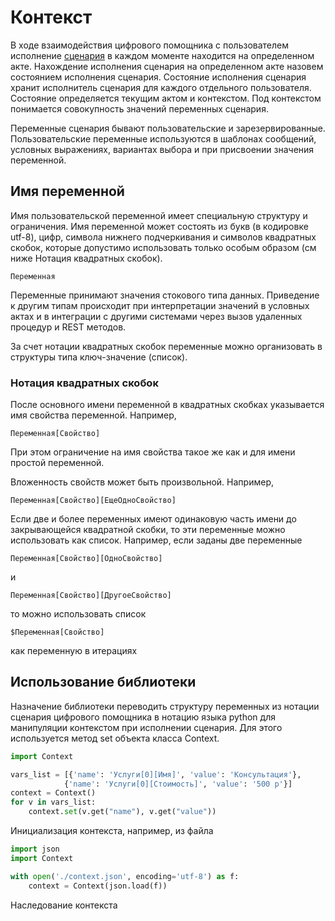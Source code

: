 # Контекст

В ходе взаимодействия цифрового помощника с пользователем
исполнение [сценария](https://github.com/asbelon/digital-assistant-script) в каждом моменте находится на 
определенном акте. Нахождение исполнения сценария на определенном акте назовем состоянием исполнения сценария. 
Состояние исполнения сценария хранит исполнитель сценария для каждого отдельного пользователя. Состояние 
определяется текущим актом и контекстом. Под контекстом понимается совокупность значений переменных сценария.

Переменные сценария бывают пользовательские и зарезервированные. Пользовательские переменные используются в шаблонах
сообщений, условных выражениях, вариантах выбора и при присвоении значения переменной.

## Имя переменной

Имя пользовательской переменной имеет специальную структуру и ограничения. Имя переменной может состоять из букв (в 
кодировке utf-8), цифр, символа нижнего подчеркивания и символов квадратных скобок, которые допустимо использовать 
только особым образом (см ниже Нотация квадратных скобок).

```
Переменная
```

Переменные принимают значения стокового типа данных. Приведение к другим типам происходит при интерпретации значений 
в условных актах и в интеграции с другими системами через вызов удаленных процедур и REST методов.

За счет нотации квадратных скобок переменные можно организовать в структуры типа ключ-значение (список).

### Нотация квадратных скобок

После основного имени переменной в квадратных скобках указывается имя свойства переменной. Например,
```
Переменная[Свойство]
```
При этом ограничение на имя свойства такое же как и для имени простой переменной.

Вложенность свойств может быть произвольной. Например, 
```
Переменная[Свойство][ЕщеОдноСвойство]
```
Если две и более переменных имеют одинаковую часть имени до закрывающейся квадратной скобки, то эти переменные можно
использовать как список. Например, если заданы две переменные
```
Переменная[Свойство][ОдноСвойство]
```
и
```
Переменная[Свойство][ДругоеСвойство]
```
то можно использовать список
```
$Переменная[Свойство]
```
как переменную в итерациях

## Использование библиотеки

Назначение библиотеки переводить структуру переменных из нотации сценария цифрового помощника в нотацию языка python 
для манипуляции контекстом при исполнении сценария. Для этого используется метод set объекта класса Context.

```python
import Context

vars_list = [{'name': 'Услуги[0][Имя]', 'value': 'Консультация'},
            {'name': 'Услуги[0][Стоимость]', 'value': '500 р'}]
context = Context()
for v in vars_list:
    context.set(v.get("name"), v.get("value"))
```

Инициализация контекста, например, из файла

```python
import json
import Context

with open('./context.json', encoding='utf-8') as f:
    context = Context(json.load(f))
```

Наследование контекста

